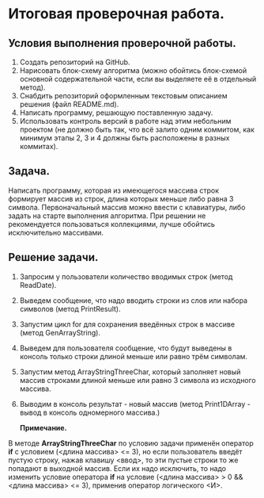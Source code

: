 # **Итоговая проверочная работа.** 

## **Условия выполнения проверочной работы.**  

1. Создать репозиторий на GitHub.
2. Нарисовать блок-схему алгоритма (можно обойтись блок-схемой
основной содержательной части, если вы выделяете её в отдельный метод).
3. Снабдить репозиторий оформленным текстовым описанием решения (файл README.md).
4. Написать программу, решающую поставленную задачу.
5. Использовать контроль версий в работе над этим небольним проектом (не должно быть так, что всё залито одним коммитом, как минимум этапы 2, 3 и 4 должны быть расположены в разных коммитах). 
  
## **Задача.**  

Написать программу, которая из имеющегося массива строк формирует массив из строк, длина которых меньше либо равна 3 символа. Первоначальный массив можно ввести с клавиатуры, либо задать на старте выполнения алгоритма. При решении не рекомендуется пользоваться коллекциями, лучше обойтись исключительно массивами.

## **Решение задачи.**  

  1. Запросим у пользователи количество вводимых строк (метод ReadDate).
  2. Выведем сообщение, что надо вводить строки из слов или набора символов (метод PrintResult).
  3. Запустим цикл for для сохранения введённых строк в массиве (метод GenArrayString).
  4. Выведем для пользователя сообщение, что будут выведены в консоль только строки длиной меньше или равно трём символам.
  5. Запустим метод ArrayStringThreeChar, который заполняет новый массив строками длиной меньше или равно 3 символа из исходного массива.
  6. Выводим в консоль результат - новый массив (метод Print1DArray - вывод в консоль одномерного массива.)   

      **Примечание.**   

В методе **ArrayStringThreeChar** по условию задачи применён оператор **if** с условием (<длина массива> <= 3), но если пользователь введёт пустую строку, нажав клавишу <ввод>, то эти пустые строки то же попадают в выходной массив. Если их надо исключить, то надо изменить условие оператора **if** на условие (<длина массива> > 0 && <длина массива> <= 3), применив оператор логического <И>.      
